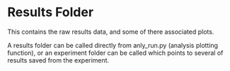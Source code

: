 # Results Folder

This contains the raw results data, and some of there associated plots.

A results folder can be called directly from anly_run.py (analysis plotting function),
or an experiment folder can be called which points to several of results saved from the experiment.
